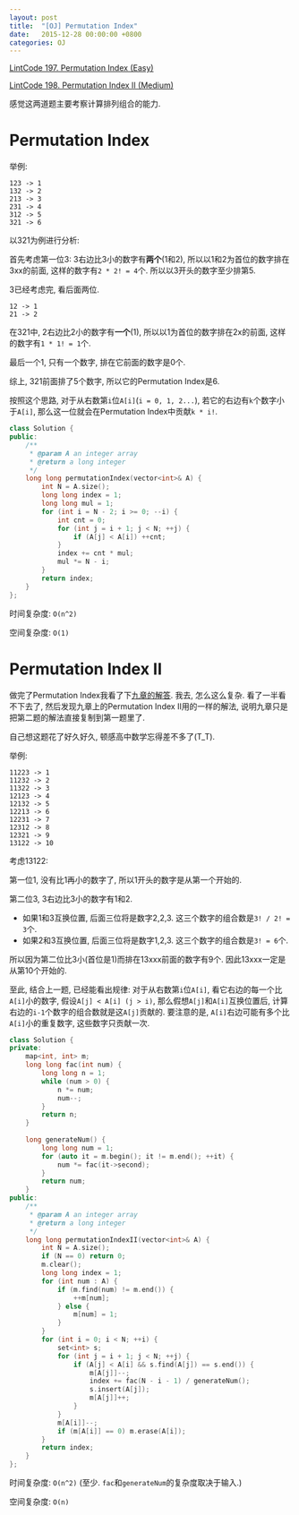 ```yaml
---
layout: post
title:  "[OJ] Permutation Index"
date:   2015-12-28 00:00:00 +0800
categories: OJ
---
```


[LintCode 197. Permutation Index (Easy)](http://www.lintcode.com/problem/permutation-index)

[LintCode 198. Permutation Index II (Medium)](http://www.lintcode.com/en/problem/permutation-index-ii/)

感觉这两道题主要考察计算排列组合的能力.

# Permutation Index

举例:

```
123 -> 1
132 -> 2
213 -> 3
231 -> 4
312 -> 5
321 -> 6
```

以321为例进行分析:

首先考虑第一位3: 3右边比3小的数字有**两个**(1和2), 所以以1和2为首位的数字排在3xx的前面, 这样的数字有`2 * 2! = 4`个. 所以以3开头的数字至少排第5.

3已经考虑完, 看后面两位.

```
12 -> 1
21 -> 2
```

在321中, 2右边比2小的数字有**一个**(1), 所以以1为首位的数字排在2x的前面, 这样的数字有`1 * 1! = 1`个.

最后一个1, 只有一个数字, 排在它前面的数字是0个.

综上, 321前面排了5个数字, 所以它的Permutation Index是6.

按照这个思路, 对于从右数第`i`位`A[i]`(`i = 0, 1, 2...`), 若它的右边有`k`个数字小于`A[i]`, 那么这一位就会在Permutation Index中贡献`k * i!`.

```cpp
class Solution {
public:
    /**
     * @param A an integer array
     * @return a long integer
     */
    long long permutationIndex(vector<int>& A) {
        int N = A.size();
        long long index = 1;
        long long mul = 1;
        for (int i = N - 2; i >= 0; --i) {
            int cnt = 0;
            for (int j = i + 1; j < N; ++j) {
                if (A[j] < A[i]) ++cnt;
            }
            index += cnt * mul;
            mul *= N - i;
        }
        return index;
    }
};
```

时间复杂度: `O(n^2)`

空间复杂度: `O(1)`

# Permutation Index II

做完了Permutation Index我看了下[九章的解答](http://www.jiuzhang.com/solutions/permutation-index/). 我去, 怎么这么复杂. 看了一半看不下去了, 然后发现九章上的Permutation Index II用的一样的解法, 说明九章只是把第二题的解法直接复制到第一题里了.

自己想这题花了好久好久, 顿感高中数学忘得差不多了(T_T).

举例:

```
11223 -> 1
11232 -> 2
11322 -> 3
12123 -> 4
12132 -> 5
12213 -> 6
12231 -> 7
12312 -> 8
12321 -> 9
13122 -> 10
```

考虑13122:

第一位1, 没有比1再小的数字了, 所以1开头的数字是从第一个开始的.

第二位3, 3右边比3小的数字有1和2.

* 如果1和3互换位置, 后面三位将是数字2,2,3. 这三个数字的组合数是`3! / 2! = 3`个.
* 如果2和3互换位置, 后面三位将是数字1,2,3. 这三个数字的组合数是`3! = 6`个.

所以因为第二位比3小(首位是1)而排在13xxx前面的数字有9个. 因此13xxx一定是从第10个开始的.

至此, 结合上一题, 已经能看出规律: 对于从右数第`i`位`A[i]`, 看它右边的每一个比`A[i]`小的数字, 假设`A[j] < A[i] (j > i)`, 那么假想`A[j]`和`A[i]`互换位置后, 计算右边的`i-1`个数字的组合数就是这`A[j]`贡献的. 要注意的是, `A[i]`右边可能有多个比`A[i]`小的重复数字, 这些数字只贡献一次.

```cpp
class Solution {
private:
    map<int, int> m;
    long long fac(int num) {
        long long n = 1;
        while (num > 0) {
            n *= num;
            num--;
        }
        return n;
    }
    
    long generateNum() {
        long long num = 1;
        for (auto it = m.begin(); it != m.end(); ++it) {
            num *= fac(it->second);
        }
        return num;
    }
public:
    /**
     * @param A an integer array
     * @return a long integer
     */
    long long permutationIndexII(vector<int>& A) {
        int N = A.size();
        if (N == 0) return 0;
        m.clear();
        long long index = 1;
        for (int num : A) {
            if (m.find(num) != m.end()) {
                ++m[num];
            } else {
                m[num] = 1;
            }
        }
        for (int i = 0; i < N; ++i) {
            set<int> s;
            for (int j = i + 1; j < N; ++j) {
                if (A[j] < A[i] && s.find(A[j]) == s.end()) {
                    m[A[j]]--;
                    index += fac(N - i - 1) / generateNum();
                    s.insert(A[j]);
                    m[A[j]]++;
                }
            }
            m[A[i]]--;
            if (m[A[i]] == 0) m.erase(A[i]);
        }
        return index;
    }
};
```

时间复杂度: `O(n^2)` (至少. `fac`和`generateNum`的复杂度取决于输入.)

空间复杂度: `O(n)`